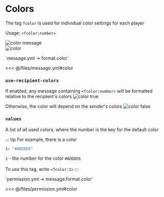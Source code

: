 # Colors

The tag `fcolor` is used for individual color settings for each player

Usage: `<fcolor:number>`

![color message](/colormessage.png)  
![color](/color.gif)

[//]: # (message.yml)
<!--@include: @/parts/words.md#setting-->
<!--@include: @/parts/words.md#path--> `message.yml → format.color`

<!--@include: @/parts/words.md#default-->
<<< @/files/message.yml#color

<!--@include: @/parts/enable.md-->

### `use-recipient-colors`

If enabled, any message containing `<fcolor:number>` will be formatted relative to the recipient's colors
![color true](/colortrue.gif)

Otherwise, the color will depend on the sender's colors
![color false](/colorfalse.gif)

### `values`

A list of all used colors, where the number is the key for the default color

::: tip For example, there is a color
```yaml
1: "#ADD8E6"
```
`1` - the number for the color `#ADD8E6` <br><br>
To use this tag, write `<fcolor:1>`
:::

[//]: # (permission.yml)
<!--@include: @/parts/words.md#permission-->
<!--@include: @/parts/words.md#path--> `permission.yml → message.format.color`

<!--@include: @/parts/words.md#default-->
<<< @/files/permission.yml#color

<!--@include: @/parts/permission/permissionTier3.md-->
